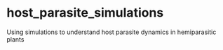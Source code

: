 # host_parasite_simulations
Using simulations to understand host parasite dynamics in hemiparasitic plants
